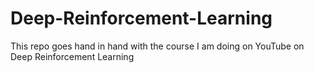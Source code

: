 # Deep-Reinforcement-Learning
This repo goes hand in hand with the course I am doing on YouTube on Deep Reinforcement Learning

